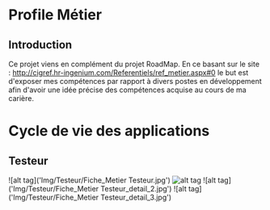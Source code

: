 # Profile Métier
## Introduction

  Ce projet viens en complément du projet RoadMap. En ce basant sur le site : http://cigref.hr-ingenium.com/Referentiels/ref_metier.aspx#0 le but est d'exposer mes compétences par rapport à divers postes en développement afin d'avoir une idée précise des compétences acquise au cours de ma carière.
  
# Cycle de vie des applications
## Testeur

![alt tag]('Img/Testeur/Fiche_Metier Testeur.jpg')
![alt tag]('Img/Testeur/Fiche_Metier_Testeur_detail_1.jpg')
![alt tag]('Img/Testeur/Fiche_Metier Testeur_detail_2.jpg')
![alt tag]('Img/Testeur/Fiche_Metier Testeur_detail_3.jpg')


  
  


   
